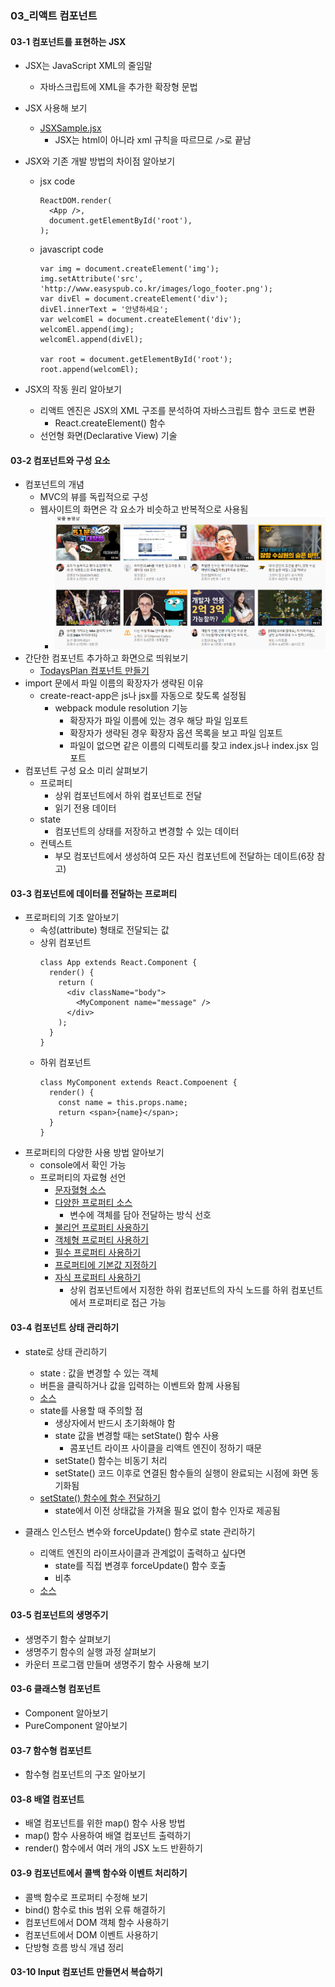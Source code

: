 ### 03\_리액트 컴포넌트

#### 03-1 컴포넌트를 표현하는 JSX

- JSX는 JavaScript XML의 줄임말
  - 자바스크립트에 XML을 추가한 확장형 문법
- JSX 사용해 보기
  - [JSXSample.jsx](../../src/ch03/JSXSample.jsx)
    - JSX는 html이 아니라 xml 규칙을 따르므로 `/>`로 끝남
- JSX와 기존 개발 방법의 차이점 알아보기

  - jsx code

    ```
    ReactDOM.render(
      <App />,
      document.getElementById('root'),
    );
    ```

  - javascript code

    ```
    var img = document.createElement('img');
    img.setAttribute('src', 'http://www.easyspub.co.kr/images/logo_footer.png');
    var divEl = document.createElement('div');
    divEl.innerText = '안녕하세요';
    var welcomEl = document.createElement('div');
    welcomEl.append(img);
    welcomEl.append(divEl);

    var root = document.getElementById('root');
    root.append(welcomEl);
    ```

- JSX의 작동 원리 알아보기
  - 리액트 엔진은 JSX의 XML 구조를 분석하여 자바스크립트 함수 코드로 변환
    - React.createElement() 함수
  - 선언형 화면(Declarative View) 기술

#### 03-2 컴포넌트와 구성 요소

- 컴포넌트의 개념
  - MVC의 뷰를 독립적으로 구성
  - 웹사이트의 화면은 각 요소가 비슷하고 반복적으로 사용됨
    - ![component](./images/component.png)
- 간단한 컴포넌트 추가하고 화면으로 띄워보기
  - [TodaysPlan 컴포넌트 만들기](../../src/ch03/TodaysPlan.jsx)
- import 문에서 파일 이름의 확장자가 생략된 이유
  - create-react-app은 js나 jsx를 자동으로 찾도록 설정됨
    - webpack module resolution 기능
      - 확장자가 파일 이름에 있는 경우 해당 파일 임포트
      - 확장자가 생략된 경우 확장자 옵션 목록을 보고 파일 임포트
      - 파일이 없으면 같은 이름의 디렉토리를 찾고 index.js나 index.jsx 임포트
- 컴포넌트 구성 요소 미리 살펴보기
  - 프로퍼티
    - 상위 컴포넌트에서 하위 컴포넌트로 전달
    - 읽기 전용 데이터
  - state
    - 컴포넌트의 상태를 저장하고 변경할 수 있는 데이터
  - 컨텍스트
    - 부모 컴포넌트에서 생성하여 모든 자신 컴포넌트에 전달하는 데이트(6장 참고)

#### 03-3 컴포넌트에 데이터를 전달하는 프로퍼티

- 프로퍼티의 기초 알아보기
  - 속성(attribute) 형태로 전달되는 값
  - 상위 컴포넌트
    ```
    class App extends React.Component {
      render() {
        return (
          <div className="body">
            <MyComponent name="message" />
          </div>
        );
      }
    }
    ```
  - 하위 컴포넌트
    ```
    class MyComponent extends React.Compoenent {
      render() {
        const name = this.props.name;
        return <span>{name}</span>;
      }
    }
    ```
- 프로퍼티의 다양한 사용 방법 알아보기
  - console에서 확인 가능
  - 프로퍼티의 자료형 선언
    - [문자혈형 소스](../../src/ch03/PropsComponentApp.jsx)
    - [다양한 프로퍼티 소스](../../src/ch03/ChildComponentApp.jsx)
      - 변수에 객체를 담아 전달하는 방식 선호
    - [불리언 프로퍼티 사용하기](../../src/ch03/BooleanComponentApp.jsx)
    - [객체형 프로퍼티 사용하기](../../src/ch03/ObjectComponentApp.jsx)
    - [필수 프로퍼티 사용하기](../../src/ch03/RequiredComponentApp.jsx)
    - [프로퍼티에 기본값 지정하기](../../src/ch03/DefaultPropsComponentApp.jsx)
    - [자식 프로퍼티 사용하기](../../src/ch03/ChildPropertyApp.jsx)
      - 상위 컴포넌트에서 지정한 하위 컴포넌트의 자식 노드를 하위 컴포넌트에서 프로퍼티로 접근 가능

#### 03-4 컴포넌트 상태 관리하기

- state로 상태 관리하기

  - state : 값을 변경할 수 있는 객체
  - 버튼을 클릭하거나 값을 입력하는 이벤트와 함께 사용됨
  - [소스](../../src/ch03/StateExampleApp.jsx)
  - state를 사용할 때 주의할 점
    - 생상자에서 반드시 초기화해야 함
    - state 값을 변경할 때는 setState() 함수 사용
      - 콤포넌트 라이프 사이클을 리액트 엔진이 정하기 때문
    - setState() 함수는 비동기 처리
    - setState() 코드 이후로 연결된 함수들의 실행이 완료되는 시점에 화면 동기화됨
  - [setState() 함수에 함수 전달하기](../../src/ch03/StateExampleApp2.jsx)
    - state에서 이전 상태값을 가져올 필요 없이 함수 인자로 제공됨

- 클래스 인스턴스 변수와 forceUpdate() 함수로 state 관리하기
  - 리액트 엔진의 라이프사이클과 관계없이 출력하고 싶다면
    - state를 직접 변경후 forceUpdate() 함수 호출
    - 비추
  - [소스](../../src/ch03/ForceUpdateExample.jsx)

#### 03-5 컴포넌트의 생명주기

- 생명주기 함수 살펴보기
- 생명주기 함수의 실행 과정 살펴보기
- 카운터 프로그램 만들며 생명주기 함수 사용해 보기

#### 03-6 클래스형 컴포넌트

- Component 알아보기
- PureComponent 알아보기

#### 03-7 함수형 컴포넌트

- 함수형 컴포넌트의 구조 알아보기

#### 03-8 배열 컴포넌트

- 배열 컴포넌트를 위한 map() 함수 사용 방법
- map() 함수 사용하여 배열 컴포넌트 출력하기
- render() 함수에서 여러 개의 JSX 노드 반환하기

#### 03-9 컴포넌트에서 콜백 함수와 이벤트 처리하기

- 콜백 함수로 프로퍼티 수정해 보기
- bind() 함수로 this 범위 오류 해결하기
- 컴포넌트에서 DOM 객체 함수 사용하기
- 컴포넌트에서 DOM 이벤트 사용하기
- 단방형 흐름 방식 개념 정리

#### 03-10 Input 컴포넌트 만들면서 복습하기
